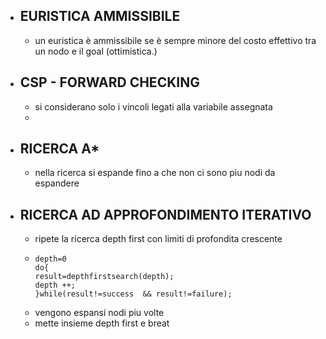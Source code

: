 - ## EURISTICA AMMISSIBILE
	- un euristica è ammissibile se è sempre minore del costo effettivo tra un nodo e il goal (ottimistica.)
- ## CSP - FORWARD CHECKING
	- si considerano solo i vincoli legati alla variabile assegnata
	-
- ## RICERCA A*
	- nella ricerca si espande fino a che non ci sono piu nodi da espandere
- ## RICERCA AD APPROFONDIMENTO ITERATIVO
	- ripete la ricerca depth first con limiti di profondita crescente
	- ```
	  depth=0
	  do{
	  result=depthfirstsearch(depth);
	  depth ++;
	  }while(result!=success  && result!=failure);
	  ```
	- vengono espansi nodi piu volte
	- mette insieme depth first  e breat